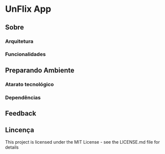 # UnFlix App

## Sobre
### Arquitetura
### Funcionalidades
## Preparando Ambiente
### Atarato tecnológico
### Dependências

## Feedback


## Lincença
This project is licensed under the MIT License - see the LICENSE.md file for details
